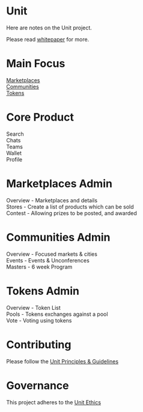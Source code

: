 # Unit 
Here are notes on the Unit project. 

Please read [whitepaper](https://www.unit.ventures/whitepaper) for more. 

# Main Focus
[Marketplaces](https://github.com/unit-network/Unit-Core/tree/main/marketplaces)   
[Communities](https://github.com/unit-network/Unit-Core/tree/main/communities)   
[Tokens](https://github.com/unit-network/Unit-Core/tree/main/tokens)  


# Core Product
Search  
Chats  
Teams    
Wallet  
Profile

# Marketplaces Admin
Overview - Marketplaces and details    
Stores - Create a list of products which can be sold      
Contest - Allowing prizes to be posted, and awarded  

# Communities Admin
Overview - Focused markets & cities    
Events - Events & Unconferences    
Masters - 6 week Program 


# Tokens Admin
Overview - Token List   
Pools - Tokens exchanges against a pool   
Vote - Voting using tokens


# Contributing
Please follow the [Unit Principles & Guidelines]() 

# Governance
 This project adheres to the [Unit Ethics]() 

